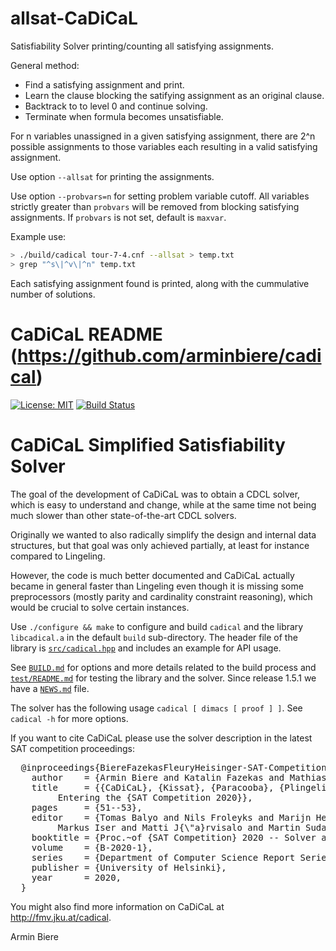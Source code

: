 allsat-CaDiCaL
===============================================================================

Satisfiability Solver printing/counting all satisfying assignments.

General method:

  - Find a satisfying assignment and print.
  - Learn the clause blocking the satifying assignment as an original clause.
  - Backtrack to to level 0 and continue solving.
  - Terminate when formula becomes unsatisfiable.

For n variables unassigned in a given satisfying assignment, 
there are 2^n possible assignments to those variables
each resulting in a valid satisfying assignment.

Use option `--allsat` for printing the assignments.

Use option `--probvars=n` for setting problem variable cutoff.
All variables strictly greater than `probvars` will be removed
from blocking satisfying assignments. If `probvars` is not set,
default is `maxvar`.

Example use:

```bash
> ./build/cadical tour-7-4.cnf --allsat > temp.txt
> grep "^s\|^v\|^n" temp.txt
```

Each satisfying assignment found is printed, along
with the cummulative number of solutions.



CaDiCaL README (https://github.com/arminbiere/cadical)
===============================================================================

[![License: MIT](https://img.shields.io/badge/License-MIT-yellow.svg)](https://opensource.org/licenses/MIT)
[![Build Status](https://travis-ci.com/arminbiere/cadical.svg?branch=master)](https://travis-ci.com/arminbiere/cadical)


CaDiCaL Simplified Satisfiability Solver
===============================================================================

The goal of the development of CaDiCaL was to obtain a CDCL solver,
which is easy to understand and change, while at the same time not being
much slower than other state-of-the-art CDCL solvers.

Originally we wanted to also radically simplify the design and internal data
structures, but that goal was only achieved partially, at least for instance
compared to Lingeling.

However, the code is much better documented and CaDiCaL actually became in
general faster than Lingeling even though it is missing some preprocessors
(mostly parity and cardinality constraint reasoning), which would be crucial
to solve certain instances.

Use `./configure && make` to configure and build `cadical` and the library
`libcadical.a` in the default `build` sub-directory.  The header file of
the library is [`src/cadical.hpp`](src/cadical.hpp) and includes an example
for API usage.
  
See [`BUILD.md`](BUILD.md) for options and more details related to the build
process and [`test/README.md`](test/README.md) for testing the library and
the solver.  Since release 1.5.1 we have a [`NEWS.md`](NEWS.md) file.

The solver has the following usage `cadical [ dimacs [ proof ] ]`.
See `cadical -h` for more options.

If you want to cite CaDiCaL please use the solver description in the
latest SAT competition proceedings:

<pre>
  @inproceedings{BiereFazekasFleuryHeisinger-SAT-Competition-2020-solvers,
    author    = {Armin Biere and Katalin Fazekas and Mathias Fleury and Maximillian Heisinger},
    title     = {{CaDiCaL}, {Kissat}, {Paracooba}, {Plingeling} and {Treengeling}
		 Entering the {SAT Competition 2020}},
    pages     = {51--53},
    editor    = {Tomas Balyo and Nils Froleyks and Marijn Heule and 
		 Markus Iser and Matti J{\"a}rvisalo and Martin Suda},
    booktitle = {Proc.~of {SAT Competition} 2020 -- Solver and Benchmark Descriptions},
    volume    = {B-2020-1},
    series    = {Department of Computer Science Report Series B},
    publisher = {University of Helsinki},
    year      = 2020,
  }
</pre>

You might also find more information on CaDiCaL at <http://fmv.jku.at/cadical>.

Armin Biere
